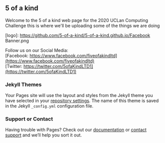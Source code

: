 ## 5 of a kind

Welcome to the 5 of a kind web page for the 2020 UCLan Computing Challenge this is where we'll be uploading some of the things we are doing

[logo]: https://github.com/5-of-a-kind/5-of-a-kind.github.io/Facebook Banner.png

Follow us on our Social Media: <br/>
[Facebook:  https://www.facebook.com/fiveofakindltd](https://www.facebook.com/fiveofakindltd)<br/>  [Twitter:  https://twitter.com/5ofaKindLTD1](https://twitter.com/5ofaKindLTD1)

### Jekyll Themes

Your Pages site will use the layout and styles from the Jekyll theme you have selected in your [repository settings](https://github.com/5-of-a-kind/5-of-a-kind.github.io/settings). The name of this theme is saved in the Jekyll `_config.yml` configuration file.

### Support or Contact

Having trouble with Pages? Check out our [documentation](https://docs.github.com/categories/github-pages-basics/) or [contact support](https://github.com/contact) and we’ll help you sort it out.
